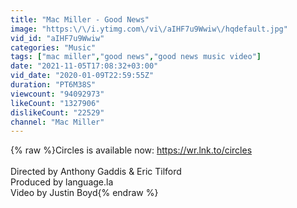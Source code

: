 ```yaml
---
title: "Mac Miller - Good News"
image: "https:\/\/i.ytimg.com\/vi\/aIHF7u9Wwiw\/hqdefault.jpg"
vid_id: "aIHF7u9Wwiw"
categories: "Music"
tags: ["mac miller","good news","good news music video"]
date: "2021-11-05T17:08:32+03:00"
vid_date: "2020-01-09T22:59:55Z"
duration: "PT6M38S"
viewcount: "94092973"
likeCount: "1327906"
dislikeCount: "22529"
channel: "Mac Miller"
---
```

{% raw %}Circles is available now: <a rel="nofollow" target="blank" href="https://wr.lnk.to/circles">https://wr.lnk.to/circles</a><br /><br />Directed by Anthony Gaddis &amp; Eric Tilford <br />Produced by language.la<br />Video by Justin Boyd{% endraw %}
